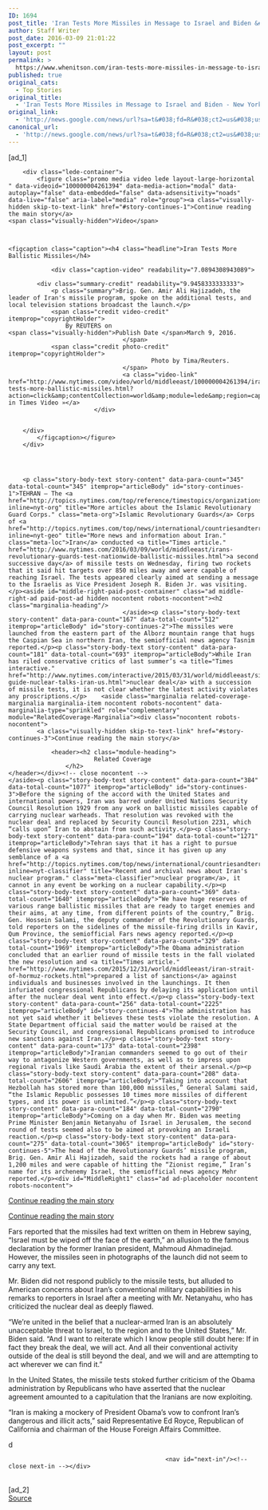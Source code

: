 ```yaml
---
ID: 1694
post_title: 'Iran Tests More Missiles in Message to Israel and Biden &#8211; New York Times'
author: Staff Writer
post_date: 2016-03-09 21:01:22
post_excerpt: ""
layout: post
permalink: >
  https://www.whenitson.com/iran-tests-more-missiles-in-message-to-israel-and-biden-new-york-times/
published: true
original_cats:
  - Top Stories
original_title:
  - 'Iran Tests More Missiles in Message to Israel and Biden - New York Times'
original_link:
  - 'http://news.google.com/news/url?sa=t&#038;fd=R&#038;ct2=us&#038;usg=AFQjCNE36wxbSxRdpGVd9J-OvhAjci9H5w&#038;clid=c3a7d30bb8a4878e06b80cf16b898331&#038;cid=52779059709576&#038;ei=Io_gVpC2CKrvwAGm0o_oAg&#038;url=http://www.nytimes.com/2016/03/10/world/middleeast/irans-revolutionary-guards-stage-second-day-of-missile-tests.html'
canonical_url:
  - 'http://news.google.com/news/url?sa=t&#038;fd=R&#038;ct2=us&#038;usg=AFQjCNE36wxbSxRdpGVd9J-OvhAjci9H5w&#038;clid=c3a7d30bb8a4878e06b80cf16b898331&#038;cid=52779059709576&#038;ei=Io_gVpC2CKrvwAGm0o_oAg&#038;url=http://www.nytimes.com/2016/03/10/world/middleeast/irans-revolutionary-guards-stage-second-day-of-missile-tests.html'
---
```

 [ad_1]
<br><div id="story-body" readability="143.99868173258">

        
        
        <div class="lede-container">
            <figure class="promo media video lede layout-large-horizontal " data-videoid="100000004261394" data-media-action="modal" data-autoplay="false" data-embedded="false" data-adsensitivity="noads" data-live="false" aria-label="media" role="group"><a class="visually-hidden skip-to-text-link" href="#story-continues-1">Continue reading the main story</a>
    <span class="visually-hidden">Video</span>


    
    <figcaption class="caption"><h4 class="headline">Iran Tests More Ballistic Missiles</h4>

                <div class="caption-video" readability="7.0894308943089">
        
            <div class="summary-credit" readability="9.9458333333333">
                <p class="summary">Brig. Gen. Amir Ali Hajizadeh, the leader of Iran's missile program, spoke on the additional tests, and local television stations broadcast the launch.</p>
                <span class="credit video-credit" itemprop="copyrightHolder">
                    By REUTERS on                                                                <span class="visually-hidden">Publish Date </span>March 9, 2016.
                                    </span>
                <span class="credit photo-credit" itemprop="copyrightHolder">
                                            Photo by Tima/Reuters.
                                    </span>
                                    <a class="video-link" href="http://www.nytimes.com/video/world/middleeast/100000004261394/iran-tests-more-ballistic-missiles.html?action=click&amp;contentCollection=world&amp;module=lede&amp;region=caption&amp;pgtype=article">Watch in Times Video »</a>
                            </div>

                    
        </div>
            </figcaption></figure>
        </div>

        

                
        <p class="story-body-text story-content" data-para-count="345" data-total-count="345" itemprop="articleBody" id="story-continues-1">TEHRAN — The <a href="http://topics.nytimes.com/top/reference/timestopics/organizations/i/islamic_revolutionary_guard_corps/index.html?inline=nyt-org" title="More articles about the Islamic Revolutionary Guard Corps." class="meta-org">Islamic Revolutionary Guards</a> Corps of <a href="http://topics.nytimes.com/top/news/international/countriesandterritories/iran/index.html?inline=nyt-geo" title="More news and information about Iran." class="meta-loc">Iran</a> conducted <a title="Times article." href="http://www.nytimes.com/2016/03/09/world/middleeast/irans-revolutionary-guards-test-nationwide-ballistic-missiles.html">a second successive day</a> of missile tests on Wednesday, firing two rockets that it said hit targets over 850 miles away and were capable of reaching Israel. The tests appeared clearly aimed at sending a message to the Israelis as Vice President Joseph R. Biden Jr. was visiting.</p><aside id="middle-right-paid-post-container" class="ad middle-right-ad paid-post-ad hidden nocontent robots-nocontent"><h2 class="marginalia-heading"/>
                                    </aside><p class="story-body-text story-content" data-para-count="167" data-total-count="512" itemprop="articleBody" id="story-continues-2">The missiles were launched from the eastern part of the Alborz mountain range that hugs the Caspian Sea in northern Iran, the semiofficial news agency Tasnim reported.</p><p class="story-body-text story-content" data-para-count="181" data-total-count="693" itemprop="articleBody">While Iran has riled conservative critics of last summer’s <a title="Times interactive." href="http://www.nytimes.com/interactive/2015/03/31/world/middleeast/simple-guide-nuclear-talks-iran-us.html">nuclear deal</a> with a succession of missile tests, it is not clear whether the latest activity violates any proscriptions.</p>    <aside class="marginalia related-coverage-marginalia marginalia-item nocontent robots-nocontent" data-marginalia-type="sprinkled" role="complementary" module="RelatedCoverage-Marginalia"><div class="nocontent robots-nocontent">
            <a class="visually-hidden skip-to-text-link" href="#story-continues-3">Continue reading the main story</a>

                <header><h2 class="module-heading">
                            Related Coverage
                    </h2>
    </header></div><!-- close nocontent -->
    </aside><p class="story-body-text story-content" data-para-count="384" data-total-count="1077" itemprop="articleBody" id="story-continues-3">Before the signing of the accord with the United States and international powers, Iran was barred under United Nations Security Council Resolution 1929 from any work on ballistic missiles capable of carrying nuclear warheads. That resolution was revoked with the nuclear deal and replaced by Security Council Resolution 2231, which “calls upon” Iran to abstain from such activity.</p><p class="story-body-text story-content" data-para-count="194" data-total-count="1271" itemprop="articleBody">Tehran says that it has a right to pursue defensive weapons systems and that, since it has given up any semblance of a <a href="http://topics.nytimes.com/top/news/international/countriesandterritories/iran/nuclear_program/index.html?inline=nyt-classifier" title="Recent and archival news about Iran's nuclear program." class="meta-classifier">nuclear program</a>, it cannot in any event be working on a nuclear capability.</p><p class="story-body-text story-content" data-para-count="369" data-total-count="1640" itemprop="articleBody">“We have huge reserves of various range ballistic missiles that are ready to target enemies and their aims, at any time, from different points of the country,” Brig. Gen. Hossein Salami, the deputy commander of the Revolutionary Guards, told reporters on the sidelines of the missile-firing drills in Kavir, Qum Province, the semiofficial Fars news agency reported.</p><p class="story-body-text story-content" data-para-count="329" data-total-count="1969" itemprop="articleBody">The Obama administration concluded that an earlier round of missile tests in the fall violated the new resolution and <a title="Times article." href="http://www.nytimes.com/2015/12/31/world/middleeast/iran-strait-of-hormuz-rockets.html">prepared a list of sanctions</a> against individuals and businesses involved in the launchings. It then infuriated congressional Republicans by delaying its application until after the nuclear deal went into effect.</p><p class="story-body-text story-content" data-para-count="256" data-total-count="2225" itemprop="articleBody" id="story-continues-4">The administration has not yet said whether it believes these tests violate the resolution. A State Department official said the matter would be raised at the Security Council, and congressional Republicans promised to introduce new sanctions against Iran.</p><p class="story-body-text story-content" data-para-count="173" data-total-count="2398" itemprop="articleBody">Iranian commanders seemed to go out of their way to antagonize Western governments, as well as to impress upon regional rivals like Saudi Arabia the extent of their arsenal.</p><p class="story-body-text story-content" data-para-count="208" data-total-count="2606" itemprop="articleBody">“Taking into account that Hezbollah has stored more than 100,000 missiles,” General Salami said, “the Islamic Republic possesses 10 times more missiles of different types, and its power is unlimited.”</p><p class="story-body-text story-content" data-para-count="184" data-total-count="2790" itemprop="articleBody">Coming on a day when Mr. Biden was meeting Prime Minister Benjamin Netanyahu of Israel in Jerusalem, the second round of tests seemed also to be aimed at provoking an Israeli reaction.</p><p class="story-body-text story-content" data-para-count="275" data-total-count="3065" itemprop="articleBody" id="story-continues-5">The head of the Revolutionary Guards’ missile program, Brig. Gen. Amir Ali Hajizadeh, said the rockets had a range of about 1,200 miles and were capable of hitting the “Zionist regime,” Iran’s name for its archenemy Israel, the semiofficial news agency Mehr reported.</p><div id="MiddleRight1" class="ad ad-placeholder nocontent robots-nocontent">
<a class="visually-hidden skip-to-text-link" href="#story-continues-6">Continue reading the main story</a>
</div>
    	<div id="MiddleRightN" class="ad text-ad middle-right-ad nocontent robots-nocontent">
<a class="visually-hidden skip-to-text-link" href="#story-continues-6">Continue reading the main story</a>
</div><p class="story-body-text story-content" data-para-count="308" data-total-count="3373" itemprop="articleBody" id="story-continues-6">Fars reported that the missiles had text written on them in Hebrew saying, “Israel must be wiped off the face of the earth,” an allusion to the famous declaration by the former Iranian president, Mahmoud Ahmadinejad. However, the missiles seen in photographs of the launch did not seem to carry any text.</p><p class="story-body-text story-content" data-para-count="267" data-total-count="3640" itemprop="articleBody" id="story-continues-7">Mr. Biden did not respond publicly to the missile tests, but alluded to American concerns about Iran’s conventional military capabilities in his remarks to reporters in Israel after a meeting with Mr. Netanyahu, who has criticized the nuclear deal as deeply flawed.</p><p class="story-body-text story-content" data-para-count="422" data-total-count="4062" itemprop="articleBody">“We’re united in the belief that a nuclear-armed Iran is an absolutely unacceptable threat to Israel, to the region and to the United States,” Mr. Biden said. “And I want to reiterate which I know people still doubt here: If in fact they break the deal, we will act. And all their conventional activity outside of the deal is still beyond the deal, and we will and are attempting to act wherever we can find it.”</p><p class="story-body-text story-content" data-para-count="217" data-total-count="4279" itemprop="articleBody">In the United States, the missile tests stoked further criticism of the Obama administration by Republicans who have asserted that the nuclear agreement amounted to a capitulation that the Iranians are now exploiting.</p><p class="story-body-text story-content" data-para-count="214" data-total-count="4493" itemprop="articleBody">“Iran is making a mockery of President Obama’s vow to confront Iran’s dangerous and illicit acts,” said Representative Ed Royce, Republican of California and chairman of the House Foreign Affairs Committee.</p><p class="story-body-text story-content" data-para-count="1" data-total-count="4494" itemprop="articleBody">d</p>
        
                                                <nav id="next-in"/><!-- close next-in --></div>
<br>[ad_2]
<br><a href="http://news.google.com/news/url?sa=t&#038;fd=R&#038;ct2=us&#038;usg=AFQjCNE36wxbSxRdpGVd9J-OvhAjci9H5w&#038;clid=c3a7d30bb8a4878e06b80cf16b898331&#038;cid=52779059709576&#038;ei=Io_gVpC2CKrvwAGm0o_oAg&#038;url=http://www.nytimes.com/2016/03/10/world/middleeast/irans-revolutionary-guards-stage-second-day-of-missile-tests.html">Source </a>